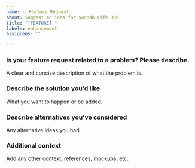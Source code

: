 ```yaml
---
name: ✨ Feature Request
about: Suggest an idea for Sunnah Life 360
title: "[FEATURE] "
labels: enhancement
assignees: ''

---
```


### Is your feature request related to a problem? Please describe.
A clear and concise description of what the problem is.

### Describe the solution you'd like
What you want to happen or be added.

### Describe alternatives you've considered
Any alternative ideas you had.

### Additional context
Add any other context, references, mockups, etc.
